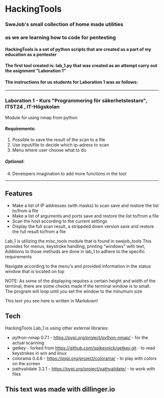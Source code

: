 # HackingTools
### SweJob's small collection of home made utilities
### as we are learning how to code for pentesting

#### HackingTools is a set of python scripts that are created as a part of my education as a pentester
#### The first tool created is: lab_1.py that was created as an attempt carry out the asignment "Laboration 1"
#### The instructions for us students for Laboration 1 was as follows:
---
### Laboration 1 - Kurs "Programmering för säkerhetstestare", ITST24 , IT-Högskolan
Module for using nmap from python
#### Requirements:
1. Possible to save the result of the scan to a file
2. Use input/file to decide which ip-adress to scan
3. Menu where user choose what to do
##### Optional:
4. Developers imagination to add more functions in the tool
---
## Features
- Make a list of IP addresses (with masks) to scan
save and restore the list to/from a file
- Make a list of arguments and ports
  save and restore the list to/from a file
- Scan the host according to the current settings
- Display the full scan result, a strippded down version
save and restore the full result to/from a file

Lab_1 is utilizing the misc_tools module that is found in swejob_tools
This provides for menus, keystroke handling, printing "windows" with text,
Additions to those methods are done in lab_1 to adhere to the specific requirements

Navigate according to the menu's and provided information in the status window that is located on top

NOTE:
As some of the displaying requires a certain height and width of the terminal, there are some checks made if the terminal window is to small.
The program will loop until you set the window to the minumum size

This text you see here is  written in Markdown! 
## Tech

HackingTools Lab_1 is using other external libraries:
- python-nmap 0.7.1 - https://pypi.org/project/python-nmap/ - for the actual scanning
- getkey - forked from https://github.com/spikeynick/getkey.git - to read keystrokes in win and linux
- colorama 0.4.6 - https://pypi.org/project/colorama/ - to play with colors on the screen
- pathvalidate 3.2.1 - https://pypi.org/project/pathvalidate/ - to work with files

## This text was made with dillinger.io
